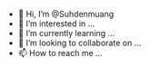 - 👋 Hi, I’m @Suhdenmuang
- 👀 I’m interested in ...
- 🌱 I’m currently learning ...
- 💞️ I’m looking to collaborate on ...
- 📫 How to reach me ...

<!---
Suhdenmuang/Suhdenmuang is a ✨ special ✨ repository because its `README.md` (this file) appears on your GitHub profile.
You can click the Preview link to take a look at your changes.
--->
